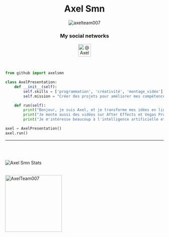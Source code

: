 <h1 align="center">Axel Smn</h1>

<p align="center"> <img src="https://komarev.com/ghpvc/?username=axelteam007&label=Profile%20views&color=0e75b6&style=flat" alt="axelteam007" /> </p>

<h3 align="center">My social networks</h3>
<p align="center">
<a href="https://github.com/AxelTeam007" target="blank"><img align="center" src="https://pngimg.com/uploads/github/github_PNG80.png" alt="@AxelTeam007" height="40" width="40" /></a>
</p>
<br>

```python
from github import axelsmn

class AxelPresentation:
    def __init__(self):
        self.skills = ['programmation', 'créativité', 'montage_vidéo']
        self.mission = "Créer des projets pour améliorer mes compétences."

    def run(self):
        print("Bonjour, je suis Axel, et je transforme mes idées en lignes de code.")
        print("Je monte aussi des vidéos sur After Effects et Vegas Pro.")
        print("Je m'intéresse beaucoup à l'intelligence artificielle et le marketing.")

axel = AxelPresentation()
axel.run()
```
-------------------------------------------------------------------------------------------------------------------------------------------------------
<br>
<br>

<p><img align="center" src="https://github-readme-streak-stats.herokuapp.com/?user=AxelTeam007&" alt="Axel Smn Stats" /></p>
<br>
<img align="center" height="180em" src="https://github-readme-stats.vercel.app/api/top-langs/?username=AxelTeam007&langs_count=8&theme=transparent" alt=AxelTeam007 />

